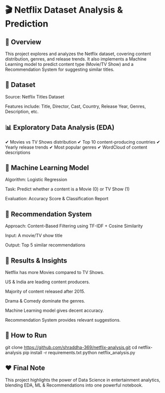 # **🎬 Netflix Dataset Analysis & Prediction**
## **📌 Overview**

This project explores and analyzes the Netflix dataset, covering content distribution, genres, and release trends. It also implements a Machine Learning model to predict content type (Movie/TV Show) and a Recommendation System for suggesting similar titles.


## **📂 Dataset**

Source: Netflix Titles Dataset

Features include: Title, Director, Cast, Country, Release Year, Genres, Description, etc.


## **📊 Exploratory Data Analysis (EDA)**

✔ Movies vs TV Shows distribution
✔ Top 10 content-producing countries
✔ Yearly release trends
✔ Most popular genres
✔ WordCloud of content descriptions


## **🤖 Machine Learning Model**

Algorithm: Logistic Regression

Task: Predict whether a content is a Movie (0) or TV Show (1)

Evaluation: Accuracy Score & Classification Report


## **🎯 Recommendation System**

Approach: Content-Based Filtering using TF-IDF + Cosine Similarity

Input: A movie/TV show title

Output: Top 5 similar recommendations


## **📝 Results & Insights**

Netflix has more Movies compared to TV Shows.

US & India are leading content producers.

Majority of content released after 2015.

Drama & Comedy dominate the genres.

Machine Learning model gives decent accuracy.

Recommendation System provides relevant suggestions.


## **🚀 How to Run**
git clone https://github.com/shraddha-369/netflix-analysis.git
cd netflix-analysis
pip install -r requirements.txt
python netflix_analysis.py


## **❤️ Final Note**

This project highlights the power of Data Science in entertainment analytics, blending EDA, ML & Recommendations into one powerful notebook.
